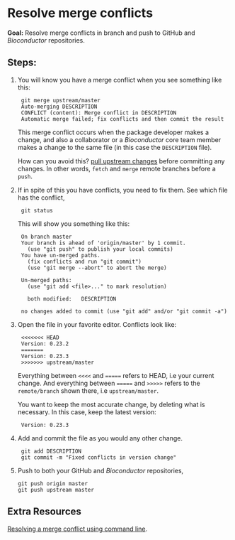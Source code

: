 # Resolve merge conflicts

__Goal:__ Resolve merge conflicts in branch and push to GitHub and
_Bioconductor_ repositories.

## Steps:

1. You will know you have a merge conflict when you see something like
   this:

        git merge upstream/master
        Auto-merging DESCRIPTION
        CONFLICT (content): Merge conflict in DESCRIPTION
        Automatic merge failed; fix conflicts and then commit the result

    This merge conflict occurs when the package developer makes a
    change, and also a collaborator or a _Bioconductor_ core team
    member makes a change to the same file (in this case the
    `DESCRIPTION` file).

    How can you avoid this? [pull upstream changes][] before
    committing any changes. In other words, `fetch` and `merge` remote
    branches before a `push`.

1. If in spite of this you have conflicts, you need to fix them. See
   which file has the conflict,

        git status

    This will show you something like this:

	    On branch master
	    Your branch is ahead of 'origin/master' by 1 commit.
          (use "git push" to publish your local commits)
	    You have un-merged paths.
	      (fix conflicts and run "git commit")
	      (use "git merge --abort" to abort the merge)

	    Un-merged paths:
	      (use "git add <file>..." to mark resolution)

          both modified:   DESCRIPTION

	    no changes added to commit (use "git add" and/or "git commit -a")

1. Open the file in your favorite editor. Conflicts look like:

	    <<<<<<< HEAD
	    Version: 0.23.2
	    =======
        Version: 0.23.3
	    >>>>>>> upstream/master

	Everything between `<<<<` and `=====` refers to HEAD, i.e your
    current change. And everything between `=====` and `>>>>>` refers
    to the `remote/branch` shown there, i.e `upstream/master`.

	You want to keep the most accurate change, by deleting what is
    necessary. In this case, keep the latest version:

        Version: 0.23.3

1. Add and commit the file as you would any other change.

	    git add DESCRIPTION
	    git commit -m "Fixed conflicts in version change"

1. 	Push to both your GitHub and _Bioconductor_ repositories,

	    git push origin master
	    git push upstream master

## Extra Resources

[Resolving a merge conflict using command line][].

[Resolving a merge conflict using command line]: https://help.github.com/articles/resolving-a-merge-conflict-using-the-command-line/
[pull upstream changes]: ../pull-upstream-changes
